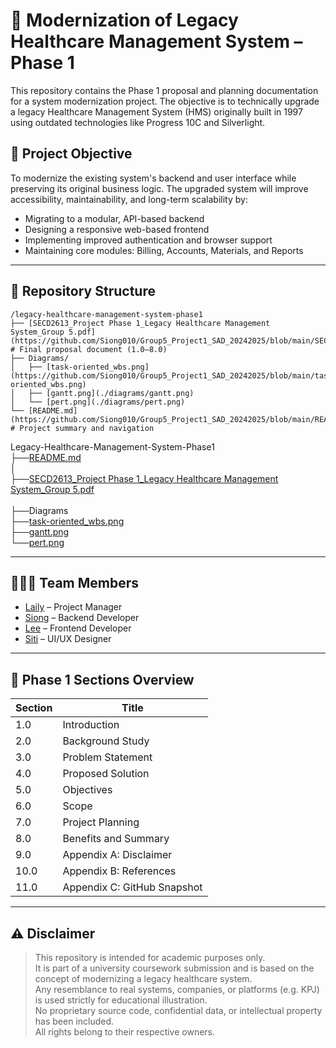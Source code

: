 # 🏥 Modernization of Legacy Healthcare Management System – Phase 1

This repository contains the Phase 1 proposal and planning documentation for a system modernization project. The objective is to technically upgrade a legacy Healthcare Management System (HMS) originally built in 1997 using outdated technologies like Progress 10C and Silverlight.

## 🎯 Project Objective

To modernize the existing system's backend and user interface while preserving its original business logic. The upgraded system will improve accessibility, maintainability, and long-term scalability by:

- Migrating to a modular, API-based backend
- Designing a responsive web-based frontend
- Implementing improved authentication and browser support
- Maintaining core modules: Billing, Accounts, Materials, and Reports

---

## 📁 Repository Structure

```
/legacy-healthcare-management-system-phase1
├── [SECD2613_Project Phase 1_Legacy Healthcare Management System_Group 5.pdf](https://github.com/Siong010/Group5_Project1_SAD_20242025/blob/main/SECD2613_Project%20Phase%201_Legacy%20Healthcare%20Management%20System_Group%205.pdf)               # Final proposal document (1.0–8.0)
├── Diagrams/
│   ├── [task-oriented_wbs.png](https://github.com/Siong010/Group5_Project1_SAD_20242025/blob/main/task-oriented_wbs.png)
│   ├── [gantt.png](./diagrams/gantt.png)
│   └── [pert.png](./diagrams/pert.png)
└── [README.md](https://github.com/Siong010/Group5_Project1_SAD_20242025/blob/main/README.md)                                                                              # Project summary and navigation
```

Legacy-Healthcare-Management-System-Phase1<br/>
├──[README.md](https://github.com/Siong010/Group5_Project1_SAD_20242025/blob/main/README.md)<br/>
│<br/>
├──[SECD2613_Project Phase 1_Legacy Healthcare Management System_Group 5.pdf](https://github.com/Siong010/Group5_Project1_SAD_20242025/blob/main/SECD2613_Project%20Phase%201_Legacy%20Healthcare%20Management%20System_Group%205.pdf)<br/><br/>
    ├──Diagrams<br/>
    ├──[task-oriented_wbs.png](https://github.com/Siong010/Group5_Project1_SAD_20242025/blob/main/task-oriented_wbs.png)<br/>
    ├──[gantt.png](./diagrams/gantt.png)<br/>
    └──[pert.png](./diagrams/pert.png)<br/>

---

## 🧑‍🤝‍🧑 Team Members

- [Laily](https://github.com/lailies82) – Project Manager  
- [Siong](https://github.com/Siong010) – Backend Developer  
- [Lee](https://github.com/ryussiyu) – Frontend Developer  
- [Siti](https://github.com/smadakhir) – UI/UX Designer

---

## 🧾 Phase 1 Sections Overview

| Section | Title                          |
|---------|--------------------------------|
| 1.0     | Introduction                   |
| 2.0     | Background Study               |
| 3.0     | Problem Statement              |
| 4.0     | Proposed Solution              |
| 5.0     | Objectives                     |
| 6.0     | Scope                          |
| 7.0     | Project Planning               |
| 8.0     | Benefits and Summary           |
| 9.0     | Appendix A: Disclaimer         |
| 10.0    | Appendix B: References         |
| 11.0    | Appendix C: GitHub Snapshot    |

---

## ⚠️ Disclaimer

> This repository is intended for academic purposes only.  
> It is part of a university coursework submission and is based on the concept of modernizing a legacy healthcare system.  
> Any resemblance to real systems, companies, or platforms (e.g. KPJ) is used strictly for educational illustration.  
> No proprietary source code, confidential data, or intellectual property has been included.  
> All rights belong to their respective owners.
